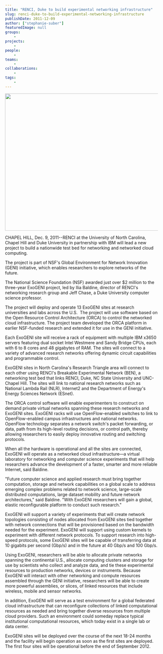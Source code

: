 ```yaml
---
title: "RENCI, Duke to build experimental networking infrastructure"
slug: renci-duke-to-build-experimental-networking-infrastructure
publishDate: 2011-12-09
author: ["stephanie-suber"]
featuredImage: null
groups:
    - 
projects:
    - 
people:
    - 
teams: 
    - 
collaborations:
    - 
tags:
    - 
---
```


<!-- tags: 
["ExoGENI","GENI","National Science Foundation","Networking","ORCA"]
-->

<p><img class="size-full wp-image-8604 alignnone" title="renci-exogeni-story" src="https://www.renci.org/wp-content/uploads/2011/12/renci-exogeni-story.jpg" alt="" width="630" height="450" /></p>

<p>CHAPEL HILL, Dec. 9, 2011--RENCI at the University of North Carolina, Chapel Hill and Duke University in partnership with IBM will lead a new project to build a nationwide test bed for networking and networked cloud computing.</p>

<p>The project is part of NSF's Global Environment for Network Innovation (GENI) initiative, which enables researchers to explore networks of the future.</p>

<p>The National Science Foundation (NSF) awarded just over $2 million to the three-year ExoGENI project, led by Ilia Baldine, director of RENCI's networking research group and Jeff Chase, a Duke University computer science professor.</p>

<p>The project will deploy and operate 13 ExoGENI sites at research universities and labs across the U.S.  The project will use software based on the Open Resource Control Architecture (ORCA) to control the networked cloud infrastructure. The project team developed the ORCA platform in earlier NSF-funded research and extended it for use in the GENI initiative.</p>

<p>Each ExoGENI site will receive a rack of equipment with multiple IBM x3650 servers featuring dual socket Intel Westmere and Sandy Bridge CPUs, each with 6 to 8 cores and 48 gigabytes of RAM. The sites will connect to a variety of advanced research networks offering dynamic circuit capabilities and programmable control.</p>

<p>ExoGENI sites in North Carolina's Research Triangle area will connect to each other using RENCI's Breakable Experimental Network (BEN), a networking test bed that links RENCI, Duke, NC State University and UNC-Chapel Hill. The sites will link to national research networks such as National Lambda Rail (NLR), Internet2 and the Department of Energy's Energy Sciences Network (ESnet).</p>

<p>The ORCA control software will enable experimenters to construct on demand private virtual networks spanning these research networks and ExoGENI sites. ExoGENI racks will use OpenFlow-enabled switches to link to OpenFlow-enabled campus infrastructures and national networks. OpenFlow technology separates a network switch's packet forwarding, or data, path from its high-level routing decisions, or control path, thereby allowing researchers to easily deploy innovative routing and switching protocols.</p>

<p>When all the hardware is operational and all the sites are connected, ExoGENI will operate as a networked cloud infrastructure—a virtual laboratory for networking and computer science experiments that will help researchers advance the development of a faster, smarter and more reliable Internet, said Baldine.</p>

<p>"Future computer science and applied research must bring together computation, storage and network capabilities on a global scale to address emerging complex problems related to network science, large-scale distributed computations, large dataset mobility and future network architectures," said Baldine. "With ExoGENI researchers will gain a global, elastic reconfigurable platform to conduct such research."</p>

<p>ExoGENI will support a variety of experiments that will create network topologies consisting of nodes allocated from ExoGENI sites tied together with network connections that will be provisioned based on the bandwidth needed for the experiment. ExoGENI will support using custom kernels to experiment with different network protocols. To support research into high-speed protocols, some ExoGENI sites will be capable of transferring data at 10 gigabits per second (Gbp/s) and in the future at 40 Gbp/s and 100 Gbp/s.</p>

<p>Using ExoGENI, researchers will be able to allocate private networks spanning the continental U.S., allocate computing clusters and storage for use by scientists who collect and analyze data, and tie these experimental resources to production networks, devices or instruments. Because ExoGENI will interact with other networking and compute resources assembled through the GENI initiative, researchers will be able to create more powerful assemblies, or slices, of linked resources that include wireless, mobile and sensor networks.</p>

<p>In addition, ExoGENI will serve as a test environment for a global federated cloud infrastructure that can reconfigure collections of linked computational resources as needed and bring together diverse resources from multiple cloud providers. Such an environment could someday replace typical institutional computational resources, which today exist in a single lab or data center.</p>

<p>ExoGENI sites will be deployed over the course of the next 18-24 months and the facility will begin operation as soon as the first sites are deployed. The first four sites will be operational before the end of September 2012.</p>
